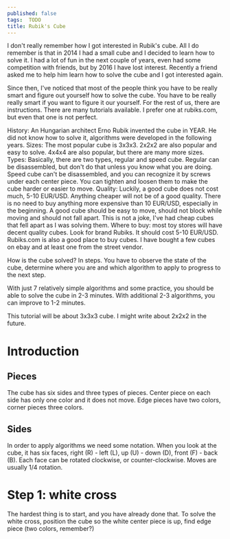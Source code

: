 ```yaml
---
published: false
tags:  TODO
title: Rubik's Cube
---
```

I don't really remember how I got interested in Rubik's cube. All I do remember is that in 2014 I had a small cube and I decided to learn how to solve it. I had a lot of fun in the next couple of years, even had some competition with friends, but by 2016 I have lost interest. Recently a friend asked me to help him learn how to solve the cube and I got interested again.

Since then, I've noticed that most of the people think you have to be really smart and figure out yourself how to solve the cube. You have to be really really smart if you want to figure it our yourself. For the rest of us, there are instructions. There are many tutorials available. I prefer one at rubiks.com, but even that one is not perfect.

History: An Hungarian architect Erno Rubik invented the cube in YEAR. He did not know how to solve it, algorithms were developed in the following years.
Sizes: The most popular cube is 3x3x3. 2x2x2 are also popular and easy to solve. 4x4x4 are also popular, but there are many more sizes.
Types: Basically, there are two types, regular and speed cube. Regular can be disassembled, but don't do that unless you know what you are doing. Speed cube can't be disassembled, and you can recognize it by screws under each center piece. You can tighten and loosen them to make the cube harder or easier to move.
Quality: Luckily, a good cube does not cost much, 5-10 EUR/USD. Anything cheaper will not be of a good quality. There is no need to buy anything more expensive than 10 EUR/USD, especially in the beginning. A good cube should be easy to move, should not block while moving and should not fall apart. This is not a joke, I've had cheap cubes that fell apart as I was solving them.
Where to buy: most toy stores will have decent quality cubes. Look for brand Rubiks. It should cost 5-10 EUR/USD. Rubiks.com is also a good place to buy cubes. I have bought a few cubes on ebay and at least one from the street vendor.

How is the cube solved? In steps. You have to observe the state of the cube, determine where you are and which algorithm to apply to progress to the next step.

With just 7 relatively simple algorithms and some practice, you should be able to solve the cube in 2-3 minutes. With additional 2-3 algorithms, you can improve to 1-2 minutes.

This tutorial will be about 3x3x3 cube. I might write about 2x2x2 in the future.

# Introduction

## Pieces

The cube has six sides and three types of pieces. Center piece on each side has only one color and it does not move. Edge pieces have two colors, corner pieces three colors.

## Sides

In order to apply algorithms we need some notation. When you look at the cube, it has six faces, right (R) - left (L), up (U) - down (D), front (F) - back (B). Each face can be rotated clockwise, or counter-clockwise. Moves are usually 1/4 rotation.

# Step 1: white cross

The hardest thing is to start, and you have already done that. To solve the white cross, position the cube so the white center piece is up, find edge piece (two colors, remember?)
